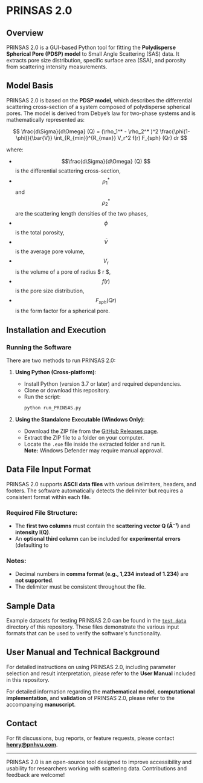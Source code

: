 # PRINSAS 2.0

## Overview
PRINSAS 2.0 is a GUI-based Python tool for fitting the **Polydisperse Spherical Pore (PDSP) model** to Small Angle Scattering (SAS) data. It extracts pore size distribution, specific surface area (SSA), and porosity from scattering intensity measurements.

## Model Basis
PRINSAS 2.0 is based on the **PDSP model**, which describes the differential scattering cross-section of a system composed of polydisperse spherical pores. The model is derived from Debye’s law for two-phase systems and is mathematically represented as:

$$
\frac{d\Sigma}{d\Omega} (Q) = (\rho_1^* - \rho_2^* )^2  \frac{\phi(1-\phi)}{\bar{V}} \int_{R_{min}}^{R_{max}} V_r^2 f(r) F_{sph} (Qr) dr
$$

where:
- $$\frac{d\Sigma}{d\Omega} (Q) $$ is the differential scattering cross-section,  
- $$\rho_1^* $$ and $$\rho_2^* $$ are the scattering length densities of the two phases,  
- $$\phi $$ is the total porosity,  
- $$\bar{V} $$ is the average pore volume,  
- $$V_r $$ is the volume of a pore of radius $ r $,  
- $$f(r) $$ is the pore size distribution,  
- $$F_{sph}(Qr) $$ is the form factor for a spherical pore.  

## Installation and Execution
### Running the Software
There are two methods to run PRINSAS 2.0:

1. **Using Python (Cross-platform)**:
   - Install Python (version 3.7 or later) and required dependencies.
   - Clone or download this repository.
   - Run the script:
     ```bash
     python run_PRINSAS.py
     ```

2. **Using the Standalone Executable (Windows Only)**:
   - Download the ZIP file from the [GitHub Releases page](https://github.com/henry-pnhvu/PRINSAS-2.0/releases).
   - Extract the ZIP file to a folder on your computer.
   - Locate the `.exe` file inside the extracted folder and run it.  
     **Note:** Windows Defender may require manual approval.

## Data File Input Format
PRINSAS 2.0 supports **ASCII data files** with various delimiters, headers, and footers. The software automatically detects the delimiter but requires a consistent format within each file.  

### Required File Structure:
- The **first two columns** must contain the **scattering vector Q (Å⁻¹)** and **intensity I(Q)**.  
- An **optional third column** can be included for **experimental errors** (defaulting to

### Notes:
- Decimal numbers in **comma format (e.g., 1,234 instead of 1.234)** are **not supported**.  
- The delimiter must be consistent throughout the file.  

  
## Sample Data
Example datasets for testing PRINSAS 2.0 can be found in the [`test data`](https://github.com/henry-pnhvu/PRINSAS-2.0/tree/main/test%20data) directory of this repository. These files demonstrate the various input formats that can be used to verify the software's functionality.  


## User Manual and Technical Background
For detailed instructions on using PRINSAS 2.0, including parameter selection and result interpretation, please refer to the **User Manual** included in this repository.

For detailed information regarding the **mathematical model**, **computational implementation**, and **validation** of PRINSAS 2.0, please refer to the accompanying **manuscript**.

## Contact
For fit discussions, bug reports, or feature requests, please contact **henry@pnhvu.com**.

---
PRINSAS 2.0 is an open-source tool designed to improve accessibility and usability for researchers working with scattering data. Contributions and feedback are welcome!

